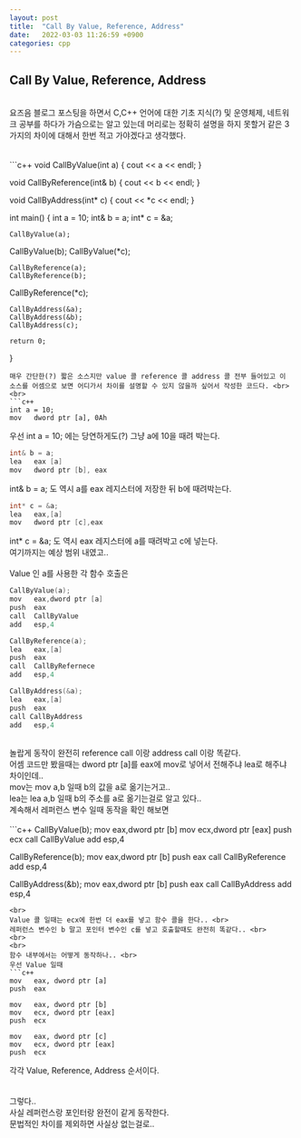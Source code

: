 ```yaml
---
layout: post
title:  "Call By Value, Reference, Address"
date:   2022-03-03 11:26:59 +0900
categories: cpp
---
```


## Call By Value, Reference, Address
<br>
요즈음 블로그 포스팅을 하면서 C,C++ 언어에 대한 기초 지식(?) 및 운영체제, 네트워크 공부를 하다가 가슴으로는 알고 있는데 머리로는 정확히 설명을 하지 못할거 같은 3가지의 차이에 대해서 한번 적고 가야겠다고 생각했다. <br>
<br>
<br>
```c++
void CallByValue(int a) {
	cout << a << endl;
}

void CallByReference(int& b) {
	cout << b << endl;
}

void CallByAddress(int* c) {
	cout << *c << endl;
}


int main()
{
	int a = 10;
	int& b = a;
	int* c = &a;

	CallByValue(a);
  CallByValue(b);
  CallByValue(*c);

	CallByReference(a);
	CallByReference(b);
  CallByReference(*c);

	CallByAddress(&a);
	CallByAddress(&b);
	CallByAddress(c);

	return 0;	
}
```
매우 간단한(?) 짧은 소스지만 value 콜 reference 콜 address 콜 전부 들어있고 이 소스를 어셈으로 보면 어디가서 차이를 설명할 수 있지 않을까 싶어서 작성한 코드다. <br>
<br>
```c++
int a = 10;
mov   dword ptr [a], 0Ah
```
우선 int a = 10; 에는 당연하게도(?) 그냥 a에 10을 때려 박는다. <br>
```c++
int& b = a;
lea   eax [a]
mov   dword ptr [b], eax
```
int& b = a; 도 역시 a를 eax 레지스터에 저장한 뒤 b에 때려박는다. <br>
```c++
int* c = &a;
lea   eax,[a]
mov   dword ptr [c],eax
```
int* c = &a; 도 역시 eax 레지스터에 a를 때려박고 c에 넣는다. <br>
여기까지는 예상 범위 내였고.. <br>
<br>
Value 인 a를 사용한 각 함수 호출은
```c++
CallByValue(a);
mov   eax,dword ptr [a]
push  eax
call  CallByValue
add   esp,4

CallByReference(a);
lea   eax,[a]
push  eax
call  CallByRefernece
add   esp,4

CallByAddress(&a);
lea   eax,[a]
push  eax
call CallByAddress
add   esp,4
```
<br>
놀랍게 동작이 완전히 reference call 이랑 address call 이랑 똑같다. <br>
어셈 코드만 봤을때는 dword ptr [a]를 eax에 mov로 넣어서 전해주냐 lea로 해주냐 차이인데..<br>
mov는 mov a,b 일때 b의 값을 a로 옮기는거고..<br>
lea는 lea a,b 일때 b의 주소를 a로 옮기는걸로 알고 있다..<br>
계속해서 레퍼런스 변수 일때 동작을 확인 해보면 <br>
<br>
```c++
CallByValue(b);
mov   eax,dword ptr [b]
mov   ecx,dword ptr [eax]
push  ecx
call  CallByValue
add   esp,4

CallByReference(b);
mov   eax,dword ptr [b]
push  eax
call  CallByReference
add   esp,4

CallByAddress(&b);
mov   eax,dword ptr [b]
push  eax
call  CallByAddress
add   esp,4
```
<br>
Value 콜 일때는 ecx에 한번 더 eax를 넣고 함수 콜을 한다.. <br>
레퍼런스 변수인 b 말고 포인터 변수인 c를 넣고 호출할때도 완전히 똑같다.. <br>
<br>
<br>
함수 내부에서는 어떻게 동작하나.. <br>
우선 Value 일때
```c++
mov   eax, dword ptr [a]
push  eax

mov   eax, dword ptr [b]
mov   ecx, dword ptr [eax]
push  ecx

mov   eax, dword ptr [c]
mov   ecx, dword ptr [eax]
push  ecx

```
각각 Value, Reference, Address 순서이다. <br>
<br>
<br>
그렇다.. <br>
사실 레퍼런스랑 포인터랑 완전이 같게 동작한다. <br>
문법적인 차이를 제외하면 사실상 없는걸로.. <br>




